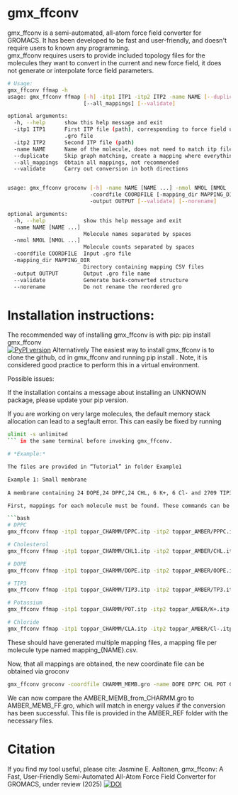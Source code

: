 # gmx_ffconv
gmx_ffconv is a semi-automated, all-atom force field converter for GROMACS.
It has been developed to be fast and user-friendly, and doesn't require users to known any programming.  
gmx_ffconv requires users to provide included topology files for the molecules they want to convert in the current and new force field, it does not generate or interpolate force field parameters.
```bash
# Usage: 
gmx_ffconv ffmap -h  
usage: gmx_ffconv ffmap [-h] -itp1 ITP1 -itp2 ITP2 -name NAME [--duplicate]
                        [--all_mappings] [--validate]  

optional arguments:  
  -h, --help      show this help message and exit  
  -itp1 ITP1      First ITP file (path), corresponding to force field used in  
                  .gro file
  -itp2 ITP2      Second ITP file (path)  
  -name NAME      Name of the molecule, does not need to match itp files  
  --duplicate     Skip graph matching, create a mapping where everything is kept in same order. Only useful when part of the coordinate file needs reordering. 
  --all_mappings  Obtain all mappings, not recommended  
  --validate      Carry out conversion in both directions  


usage: gmx_ffconv groconv [-h] -name NAME [NAME ...] -nmol NMOL [NMOL ...]  
                          -coordfile COORDFILE [-mapping_dir MAPPING_DIR]  
                          -output OUTPUT [--validate] [--norename]  

optional arguments:  
  -h, --help            show this help message and exit  
  -name NAME [NAME ...]
                        Molecule names separated by spaces  
  -nmol NMOL [NMOL ...]
                        Molecule counts separated by spaces  
  -coordfile COORDFILE  Input .gro file  
  -mapping_dir MAPPING_DIR
                        Directory containing mapping CSV files  
  -output OUTPUT        Output .gro file name  
  --validate            Generate back-converted structure  
  --norename            Do not rename the reordered gro  
```
# Installation instructions:


The recommended way of installing gmx_ffconv is with pip:
pip install gmx_ffconv  
[![PyPI version](https://img.shields.io/pypi/v/gmx_ffconv?label=PyPI)](https://pypi.org/project/gmx_ffconv/)
Alternatively
The easiest way to install gmx_ffconv is to clone the github, cd in gmx_ffconv and running pip install .
Note, it is considered good practice to perform this in a virtual environment.

Possible issues:

If the installation contains a message about installing an UNKNOWN package, please update your pip version. 

If you are working on very large molecules, the default memory stack allocation can lead to a segfault error. This can easily be fixed by running   
```bash
ulimit -s unlimited
``` in the same terminal before invoking gmx_ffconv.

# *Example:*

The files are provided in “Tutorial” in folder Example1 

Example 1: Small membrane 
 
A membrane containing 24 DOPE,24 DPPC,24 CHL, 6 K+, 6 Cl- and 2709 TIP3P molecules was generated by CHARMM-GUI’s Membrane builder using CHARMM36m. The target force field is AMBER (Lipid21) . The water model is kept as TIP3, and the ions are standard for the water model.  

First, mappings for each molecule must be found. These commands can be run at the same time by the use of &. 

```bash
# DPPC
gmx_ffconv ffmap -itp1 toppar_CHARMM/DPPC.itp -itp2 toppar_AMBER/PPPC.itp -name DPPC

# Cholesterol
gmx_ffconv ffmap -itp1 toppar_CHARMM/CHL1.itp -itp2 toppar_AMBER/CHL.itp -name CHL

# DOPE
gmx_ffconv ffmap -itp1 toppar_CHARMM/DOPE.itp -itp2 toppar_AMBER/OOPE.itp -name DOPE

# TIP3
gmx_ffconv ffmap -itp1 toppar_CHARMM/TIP3.itp -itp2 toppar_AMBER/TP3.itp -name TIP3P

# Potassium
gmx_ffconv ffmap -itp1 toppar_CHARMM/POT.itp -itp2 toppar_AMBER/K+.itp -name POT

# Chloride
gmx_ffconv ffmap -itp1 toppar_CHARMM/CLA.itp -itp2 toppar_AMBER/Cl-.itp -name CLA 
```

These should have generated multiple mapping files, a mapping file per molecule type named mapping_{NAME}.csv.

Now, that all mappings are obtained, the new coordinate file can be obtained via groconv
```bash
gmx_ffconv groconv -coordfile CHARMM_MEMB.gro -name DOPE DPPC CHL POT CLA TIP3P -nmol 24 24 24 6 6 2709 -output AMBER_MEMB_from_CHARMM.gro
```
We can now compare the AMBER_MEMB_from_CHARMM.gro to AMBER_MEMB_FF.gro, which will match in energy values if the conversion has been successful. This file is provided in the AMBER_REF folder with the necessary files.

# Citation 

If you find my tool useful, please cite:
Jasmine E. Aaltonen, gmx_ffconv: A Fast, User-Friendly Semi-Automated All-Atom Force Field Converter for GROMACS, under review (2025)
[![DOI](https://zenodo.org/badge/998544959.svg)](https://zenodo.org/badge/latestdoi/998544959)



